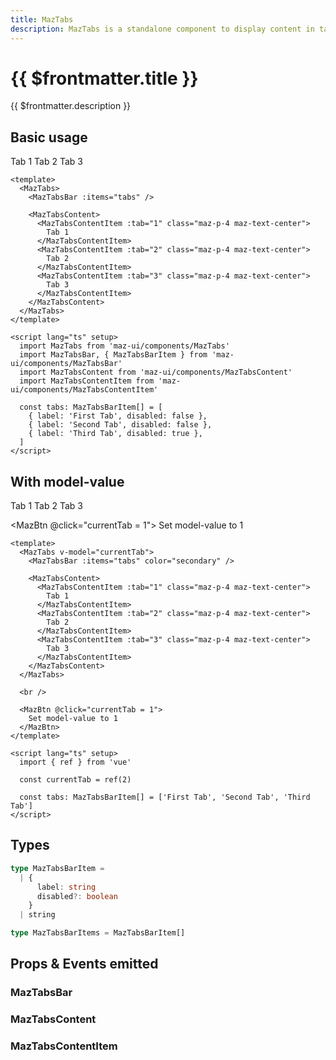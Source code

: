 ```yaml
---
title: MazTabs
description: MazTabs is a standalone component to display content in tabs with animations
---
```


# {{ $frontmatter.title }}

{{ $frontmatter.description }}

## Basic usage

<MazTabs>
  <MazTabsBar :items="tabs" />

  <MazTabsContent>
    <MazTabsContentItem :tab="1" class="maz-p-4 maz-text-center">
      Tab 1
    </MazTabsContentItem>
    <MazTabsContentItem :tab="2" class="maz-p-4 maz-text-center">
      Tab 2
    </MazTabsContentItem>
    <MazTabsContentItem :tab="3" class="maz-p-4 maz-text-center">
      Tab 3
    </MazTabsContentItem>
  </MazTabsContent>
</MazTabs>

```vue
<template>
  <MazTabs>
    <MazTabsBar :items="tabs" />

    <MazTabsContent>
      <MazTabsContentItem :tab="1" class="maz-p-4 maz-text-center">
        Tab 1
      </MazTabsContentItem>
      <MazTabsContentItem :tab="2" class="maz-p-4 maz-text-center">
        Tab 2
      </MazTabsContentItem>
      <MazTabsContentItem :tab="3" class="maz-p-4 maz-text-center">
        Tab 3
      </MazTabsContentItem>
    </MazTabsContent>
  </MazTabs>
</template>

<script lang="ts" setup>
  import MazTabs from 'maz-ui/components/MazTabs'
  import MazTabsBar, { MazTabsBarItem } from 'maz-ui/components/MazTabsBar'
  import MazTabsContent from 'maz-ui/components/MazTabsContent'
  import MazTabsContentItem from 'maz-ui/components/MazTabsContentItem'

  const tabs: MazTabsBarItem[] = [
    { label: 'First Tab', disabled: false },
    { label: 'Second Tab', disabled: false },
    { label: 'Third Tab', disabled: true },
  ]
</script>
```

## With model-value

<MazTabs v-model="currentTab">
  <MazTabsBar :items="tabs2" color="secondary" />

  <MazTabsContent>
    <MazTabsContentItem :tab="1" class="maz-p-4 maz-text-center">
      Tab 1
    </MazTabsContentItem>
    <MazTabsContentItem :tab="2" class="maz-p-4 maz-text-center">
      Tab 2
    </MazTabsContentItem>
    <MazTabsContentItem :tab="3" class="maz-p-4 maz-text-center">
      Tab 3
    </MazTabsContentItem>
  </MazTabsContent>
</MazTabs>

<br />

<MazBtn @click="currentTab = 1">
  Set model-value to 1
</MazBtn>

```vue
<template>
  <MazTabs v-model="currentTab">
    <MazTabsBar :items="tabs" color="secondary" />

    <MazTabsContent>
      <MazTabsContentItem :tab="1" class="maz-p-4 maz-text-center">
        Tab 1
      </MazTabsContentItem>
      <MazTabsContentItem :tab="2" class="maz-p-4 maz-text-center">
        Tab 2
      </MazTabsContentItem>
      <MazTabsContentItem :tab="3" class="maz-p-4 maz-text-center">
        Tab 3
      </MazTabsContentItem>
    </MazTabsContent>
  </MazTabs>

  <br />

  <MazBtn @click="currentTab = 1">
    Set model-value to 1
  </MazBtn>
</template>

<script lang="ts" setup>
  import { ref } from 'vue'

  const currentTab = ref(2)

  const tabs: MazTabsBarItem[] = ['First Tab', 'Second Tab', 'Third Tab']
</script>
```

<script lang="ts" setup>
  import { ref } from 'vue'

  const currentTab = ref(2)

  const tabs: MazTabsBarItem[] = [
    { label: 'First Tab', disabled: false },
    { label: 'Second Tab', disabled: false },
    { label: 'Third Tab', disabled: true },
  ]

  const tabs2: MazTabsBarItem[] = ['First Tab', 'Second Tab', 'Third Tab']
</script>

## Types

```ts
type MazTabsBarItem =
  | {
      label: string
      disabled?: boolean
    }
  | string

type MazTabsBarItems = MazTabsBarItem[]
```

## Props & Events emitted

### MazTabsBar

<!--@include: ./../.vitepress/generated-docs/maz-tabs-bar.doc.md-->

### MazTabsContent

<!--@include: ./../.vitepress/generated-docs/maz-tabs-content.doc.md-->

### MazTabsContentItem

<!--@include: ./../.vitepress/generated-docs/maz-tabs-content-item.doc.md-->

